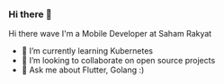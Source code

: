 ### Hi there 👋

Hi there wave
I'm a Mobile Developer at Saham Rakyat

- 🌱 I’m currently learning Kubernetes
- 👯 I’m looking to collaborate on open source projects
- 💬 Ask me about Flutter, Golang :)
